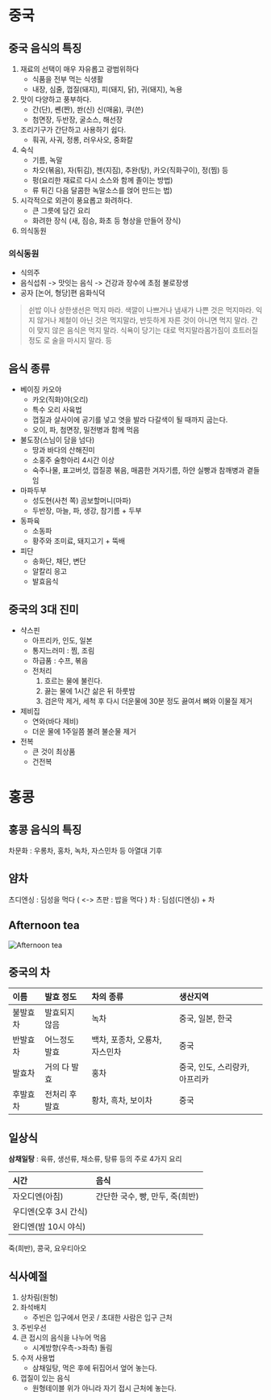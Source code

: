 #  중국

## 중국 음식의 특징

1. 재료의 선택이 매우 자유롭고 광범위하다
	-	식품을 전부 먹는 식생활
	- 내장, 심줄, 껍질(돼지), 피(돼지, 닭), 귀(돼지), 녹용
2. 맛이 다양하고 풍부하다.
	- 간(단), 쏀(짠), 쏸(신) 신(매움), 쿠(쓴)
	- 첨면장, 두반장, 굴소스, 해선장
3. 조리기구가 간단하고 사용하기 쉽다.
	- 훠궈, 사궈, 정롱, 러우사오, 중화칼
4. 숙식
	- 기름, 녹말
	- 차오(볶음), 자(튀김), 젠(지짐), 추완(탕), 카오(직화구이), 정(찜) 등
	- 펑(요리한 재료르 다시 소스와 함께 졸이는 방법)
	- 류 튀긴 다음 달콤한 녹말소스를 얹어 만드는 법)
5. 시각적으로 외관이 풍요롭고 화려하다.
	- 큰 그릇에 담긴 요리
	- 화려한 장식 (새, 짐승, 화초 등 형상을 만들어 장식)
6. 의식동원

### 의식동원

- 식의주
- 음식섭취 -> 맛잇는 음식 -> 건강과 장수에 초점 불로장생
- 공자 [논어, 형당]편 음화식덕

> 쉰밥 이나 상한생선은 먹지 마라. 색깔이 나쁘거나 냄새가 나쁜 것은 먹지마라. 익
지 않거나 제철이 아닌 것은 먹지말라, 반듯하게 자른 것이 아니면 먹지 말라. 간이
맞지 않은 음식은 먹지 말라. 식욕이 당기는 대로 먹지말라몸가짐이 흐트러질 정도
로 술을 마시지 말라. 등


## 음식 종류

- 베이징 카오야
	- 카오(직화)야(오리)
	- 특수 오리 사육법
	- 껍질과 살사이에 공기를 넣고 엿을 발라 다갈색이 될 때까지 굽는다.
	- 오이, 파, 첨면장, 밀전병과 함께 먹음
- 불도장(스님이 담을 넘다)
	- 땅과 바다의 산해진미
	- 소홍주 술항아리 4시간 이상
	- 숙주나물, 표고버섯, 껍질콩 볶음, 매콤한 겨자기름, 하얀 실빵과 참깨병과 곁들임
- 마파두부
	- 성도현(사천 쪽) 곰보할머니(마파)
	-	두반장, 마늘, 파, 생강, 참기름 + 두부
- 동파육
	-	소동파 
	- 황주와 조미료, 돼지고기 + 뚝배
- 피단
	-	송화단, 채단, 변단
	- 알칼리 응고
	- 발효음식


## 중국의 3대 진미

- 샥스핀
	- 아프리카, 인도, 일본
	- 통지느러미 : 찜, 조림
	- 하급품 : 수프, 볶음
	- 전처리
		1. 흐르는 물에 불린다.
		2. 끓는 물에 1시간 삶은 뒤 하룻밤
		3. 검은막 제거, 세척 후 다시 더운물에 30분 정도 끓여서 뼈와 이물질 제거
- 제비집
	- 연와(바다 제비)
	- 더운 물에 1주일쯤 불려 불순물 제거
- 전복
	- 큰 것이 최상품
	- 건전복

# 홍콩 

## 홍콩 음식의 특징

차문화 : 우롱차, 홍차, 녹차, 자스민차 등
아열대 기후

## 얌차

츠디엔싱 : 딤성을 먹다 ( <-> 츠판 : 밥을 먹다 )
차 : 딤섬(디엔싱) + 차


## Afternoon tea

![Afternoon tea](https://afternoontea.co.uk/media/3392132/afternoon_tea_0857homebanner.jpg)


## 중국의 차

| 이름 | 발효 정도 | 차의 종류 | 생산지역 |
|:-----|:----------|:----------|:---------|
|불발효차	|	발효되지 않음 | 녹차 | 중국, 일본, 한국 |
|반발효차	| 어느정도 발효	| 백차, 포종차, 오룡차, 자스민차| 중국 |
|발효차		| 거의 다 발효  | 홍차 | 중국, 인도, 스리랑카, 아프리카 |
|후발효차	| 전처리 후 발효| 황차, 흑차, 보이차 | 중국 | 


## 일상식

**삼채일탕** : 육류, 생선류, 채소류, 탕류 등의 주로 4가지 요리

| 시간 | 음식	|
|:-|:-|
자오디엔(아침)				|	간단한 국수, 빵, 만두, 죽(희반) | 
우디엔(오후 3시 간식) | |
완디엔(밤 10시 야식)	| |

죽(희반), 콩국, 요우티아오


## 식사예절

1. 상차림(원형)
2. 좌석배치
	- 주빈은 입구에서 먼곳 / 초대한 사람은 입구 근처
3. 주빈우선
4. 큰 접시의 음식을 나누어 먹음
	- 시계방향(우측->좌측) 돌림
5. 수저 사용법
	- 삼채일탕, 먹은 후에 뒤집어서 엎어 놓는다.
6. 껍질이 있는 음식
	- 원형테이블 위가 아니라 자기 접시 근처에 놓는다.
